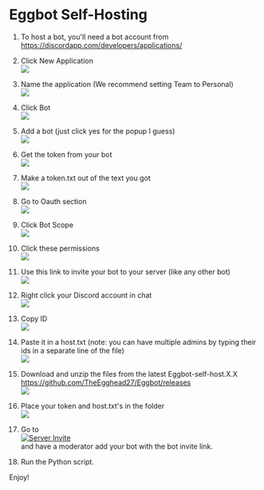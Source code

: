 # Eggbot Self-Hosting

1. To host a bot, you'll need a bot account from https://discordapp.com/developers/applications/

2. Click New Application\
  ![](tutorial/newapp.png)

3. Name the application (We recommend setting Team to Personal)\
 ![](tutorial/teamchoose.png)

4. Click Bot \
![](tutorial/clikbot.png)

5. Add a bot (just click yes for the popup I guess) \
![](tutorial/makebot.png)

6. Get the token from your bot \
![](tutorial/tokentime.png)

7. Make a token.txt out of the text you got \
![](tutorial/tokentxt.png)

8. Go to Oauth section \
![](tutorial/oauth.png)

9. Click Bot Scope \
![](tutorial/botlink.png)

10. Click these permissions \
![](tutorial/perms.png)

11. Use this link to invite your bot to your server (like any other bot)\
 ![](tutorial/getlink.png)

12. Right click your Discord account in chat\
 ![](tutorial/rclickOwner.png)

13. Copy ID \
![](tutorial/copyOwner.png)

14. Paste it in a host.txt (note: you can have multiple admins by typing their ids in a separate line of the file)\
![](tutorial/hostpaste.png)

18. Download and unzip the files from the latest Eggbot-self-host.X.X https://github.com/TheEgghead27/Eggbot/releases \
![](tutorial/setup.png)

19. Place your token and host.txt's in the folder\
![](tutorial/setup1.png)

20. Go to\
 [![Server Invite](tutorial/invite.png)](https://discord.gg/rTfkdvX)
\
and have a moderator add your bot with the bot invite link.

21. Run the Python script.

Enjoy!
